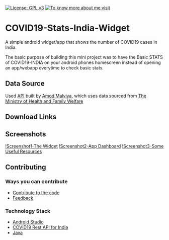 [![License: GPL v3](https://img.shields.io/badge/License-GPLv3-blue.svg)](https://www.gnu.org/licenses/gpl-3.0)
[![To know more about me visit](https://github.com/shaikharfan7/COVID19-Stats-India/blob/master/app/src/main/res/drawable/site_button.png)](https://twitter.com/shaikharfan7)

# COVID19-Stats-India-Widget

A simple android widget/app that shows the number of COVID19 cases in India.

The basic purpose of building this mini project was to have the Basic STATS of COVID19-INDIA on your android phones homescreen
instead of opening an app/webapp everytime to check basic stats.

## Data Source ##

Used [API](https://api.rootnet.in/covid19-in/stats/latest) built by [Amod Malviya](https://github.com/amodm), which uses 
data sourced from [The Ministry of Health and Family Welfare](https://www.mohfw.gov.in/)

## Download Links ##


## Screenshots ##
 
 [!Screenshot1-The Widget]()
 [!Screenshot2-App Dashboard]()
 [!Screenshot3-Some Useful Resources]()


## Contributing ##
### Ways you can contribute ###
- [Contribute to the code](https://github.com/shaikharfan7/COVID19-Stats-India/) 
- [Feedback](https://forms.gle/1BRWM6NhGiHue5ZZ6)

### Technology Stack ###
- [Android Studio](https://developer.android.com/studio)
- [COVID19 Rest API for India](https://github.com/amodm/api-covid19-in)
- [Java](https://www.java.com/en/download/)

